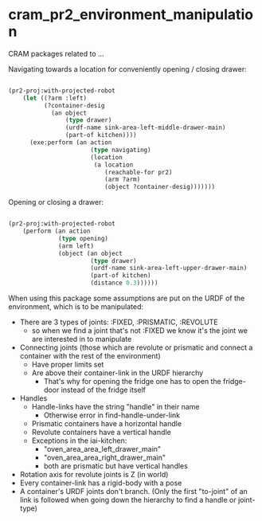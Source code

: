 cram_pr2_environment_manipulation
=================================

CRAM packages related to ...


Navigating towards a location for conveniently opening / closing drawer:

```lisp

(pr2-proj:with-projected-robot
    (let ((?arm :left)
          (?container-desig
            (an object
                (type drawer)
                (urdf-name sink-area-left-middle-drawer-main)
                (part-of kitchen))))
      (exe:perform (an action
                       (type navigating)
                       (location
                        (a location
                           (reachable-for pr2)
                           (arm ?arm)
                           (object ?container-desig)))))))

```

Opening or closing a drawer:

```lisp

(pr2-proj:with-projected-robot
    (perform (an action
              (type opening)
              (arm left)
              (object (an object
                       (type drawer)
                       (urdf-name sink-area-left-upper-drawer-main)
                       (part-of kitchen)
                       (distance 0.3))))))

```

When using this package some assumptions are put on the URDF of the environment, which is to be manipulated:

- There are 3 types of joints: :FIXED, :PRISMATIC, :REVOLUTE
  - so when we find a joint that's not :FIXED we know it's the joint we are interested in to manipulate
- Connecting joints (those which are revolute or prismatic and connect a container with the rest of the environment)
  - Have proper limits set
  - Are above their container-link in the URDF hierarchy
    - That's why for opening the fridge one has to open the fridge-door instead of the fridge itself
- Handles
  - Handle-links have the string "handle" in their name
    - Otherwise error in find-handle-under-link
  - Prismatic containers have a horizontal handle
  - Revolute containers have a vertical handle
  - Exceptions in the iai-kitchen:
    - "oven_area_area_left_drawer_main"
    - "oven_area_area_right_drawer_main"
    - both are prismatic but have vertical handles
- Rotation axis for revolute joints is Z (in world)
- Every container-link has a rigid-body with a pose
- A container's URDF joints don't branch. (Only the first "to-joint" of an link is followed when going down the hierarchy to find a handle or joint-type)
